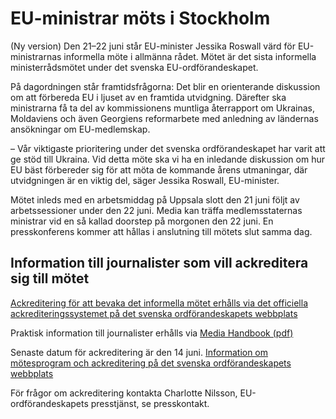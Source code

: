 # EU-ministrar möts i Stockholm

(Ny version) Den 21–22 juni står EU-minister Jessika Roswall värd för EU-ministrarnas informella möte i allmänna rådet. Mötet är det sista informella ministerrådsmötet under det svenska EU-ordförandeskapet.

På dagordningen står framtidsfrågorna: Det blir en orienterande diskussion om att förbereda EU i ljuset av en framtida utvidgning. Därefter ska ministrarna få ta del av kommissionens muntliga återrapport om Ukrainas, Moldaviens och även Georgiens reformarbete med anledning av ländernas ansökningar om EU-medlemskap.

– Vår viktigaste prioritering under det svenska ordförandeskapet har varit att ge stöd till Ukraina. Vid detta möte ska vi ha en inledande diskussion om hur EU bäst förbereder sig för att möta de kommande årens utmaningar, där utvidgningen är en viktig del, säger Jessika Roswall, EU-minister.

Mötet inleds med en arbetsmiddag på Uppsala slott den 21 juni följt av arbetssessioner under den 22 juni. Media kan träffa medlemsstaternas ministrar vid en så kallad doorstep på morgonen den 22 juni. En presskonferens kommer att hållas i anslutning till mötets slut samma dag.

## Information till journalister som vill ackreditera sig till mötet

[Ackreditering för att bevaka det informella mötet erhålls via det officiella ackrediteringssystemet på det svenska ordförandeskapets webbplats](https://swedish-presidency.consilium.europa.eu/sv/media/medieackreditering/)

Praktisk information till journalister erhålls via [Media Handbook (pdf)](/contentassets/6cc71a8812b549ed98dadecade1ac6a2/media-handbook-gac-0614.pdf)

Senaste datum för ackreditering är den 14 juni. [Information om mötesprogram och ackreditering på det svenska ordförandeskapets webbplats](https://swedish-presidency.consilium.europa.eu/sv/evenemang/informellt-moete-i-allmaenna-raadet-21-226/)

För frågor om ackreditering kontakta Charlotte Nilsson, EU-ordförandeskapets presstjänst, se presskontakt.
